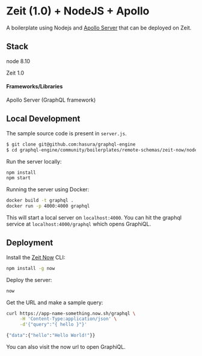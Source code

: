 # Zeit (1.0) + NodeJS + Apollo

A boilerplate using Nodejs and [Apollo Server](https://www.apollographql.com/docs/apollo-server/) that can be deployed on Zeit.

## Stack

node 8.10

Zeit 1.0

#### Frameworks/Libraries

Apollo Server (GraphQL framework)

## Local Development

The sample source code is present in `server.js`.

```bash
$ git clone git@github.com:hasura/graphql-engine
$ cd graphql-engine/community/boilerplates/remote-schemas/zeit-now/nodejs
```

Run the server locally:

```bash
npm install
npm start
```

Running the server using Docker:

```bash
docker build -t graphql .
docker run -p 4000:4000 graphql
```

This will start a local server on `localhost:4000`. You can hit the graphql service at `localhost:4000/graphql` which opens GraphiQL.

## Deployment

Install the [Zeit Now](https://zeit.co/now) CLI:

```bash
npm install -g now
```

Deploy the server:
```bash
now
```

Get the URL and make a sample query:
```bash
curl https://app-name-something.now.sh/graphql \
     -H 'Content-Type:application/json' \
     -d'{"query":"{ hello }"}'

{"data":{"hello":"Hello World!"}}
```

You can also visit the now url to open GraphiQL.
